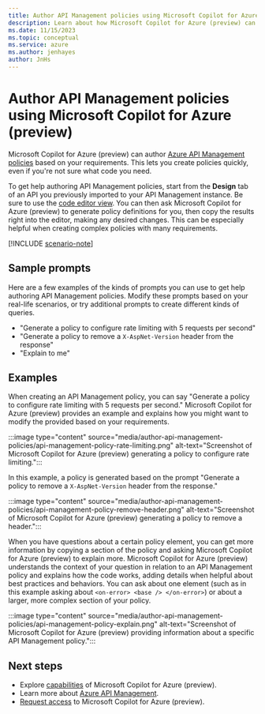 ```yaml
---
title: Author API Management policies using Microsoft Copilot for Azure (preview)
description: Learn about how Microsoft Copilot for Azure (preview) can generate Azure API Management policies based on your requirements.
ms.date: 11/15/2023
ms.topic: conceptual
ms.service: azure
ms.author: jenhayes
author: JnHs
---
```


# Author API Management policies using Microsoft Copilot for Azure (preview)

Microsoft Copilot for Azure (preview) can author [Azure API Management policies](/azure/api-management/api-management-howto-policies) based on your requirements. This lets you create policies quickly, even if you're not sure what code you need.

To get help authoring API Management policies, start from the **Design** tab of an API you previously imported to your API Management instance. Be sure to use the [code editor view](/azure/api-management/set-edit-policies?tabs=editor#configure-policy-in-the-portal). You can then ask Microsoft Copilot for Azure (preview) to generate policy definitions for you, then copy the results right into the editor, making any desired changes. This can be especially helpful when creating complex policies with many requirements.

[!INCLUDE [scenario-note](includes/scenario-note.md)]

## Sample prompts

Here are a few examples of the kinds of prompts you can use to get help authoring API Management policies. Modify these prompts based on your real-life scenarios, or try additional prompts to create different kinds of queries.

- "Generate a policy to configure rate limiting with 5 requests per second"
- "Generate a policy to remove a `X-AspNet-Version` header from the response"
- "Explain <selected-policy-in-the-editor> to me"

## Examples

When creating an API Management policy, you can say "Generate a policy to configure rate limiting with 5 requests per second." Microsoft Copilot for Azure (preview) provides an example and explains how you might want to modify the provided based on your requirements.

:::image type="content" source="media/author-api-management-policies/api-management-policy-rate-limiting.png" alt-text="Screenshot of Microsoft Copilot for Azure (preview) generating a policy to configure rate limiting.":::

In this example, a policy is generated based on the prompt "Generate a policy to remove a `X-AspNet-Version` header from the response."

:::image type="content" source="media/author-api-management-policies/api-management-policy-remove-header.png" alt-text="Screenshot of Microsoft Copilot for Azure (preview) generating a policy to remove a header.":::

When you have questions about a certain policy element, you can get more information by copying a section of the policy and asking Microsoft Copilot for Azure (preview) to explain more. Microsoft Copilot for Azure (preview) understands the context of your question in relation to an API Management policy and explains how the code works, adding details when helpful about best practices and behaviors.  You can ask about one element (such as in this example asking about `<on-error> <base /> </on-error>`) or about a larger, more complex section of your policy.

:::image type="content" source="media/author-api-management-policies/api-management-policy-explain.png" alt-text="Screenshot of Microsoft Copilot for Azure (preview) providing information about a specific API Management policy.":::

## Next steps

- Explore [capabilities](capabilities.md) of Microsoft Copilot for Azure (preview).
- Learn more about [Azure API Management](/azure/api-management/api-management-key-concepts).
- [Request access](https://aka.ms/MSCopilotforAzurePreview) to Microsoft Copilot for Azure (preview).
